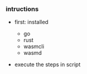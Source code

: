 ### intructions

* first: installed
  - go
  - rust
  - wasmcli
  - wasmd
  
 * execute the steps in script
